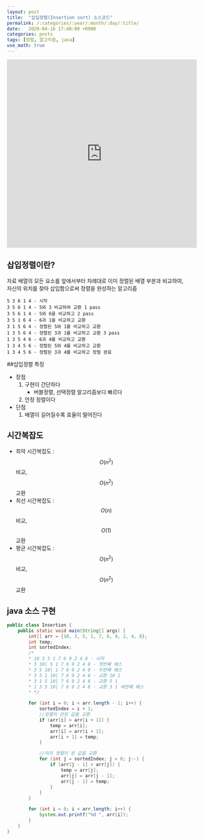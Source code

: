 ```yaml
---
layout: post
title:  "삽입정렬(Insertion sort) 소스코드"
permalink: /:categories/:year/:month/:day/:title/
date:   2020-04-16 17:40:00 +0900
categories: posts
tags: [정렬, 알고리즘, java]
use_math: true
---
```


<iframe width="100%" height="500" src="https://www.youtube.com/embed/ROalU379l3U" frameborder="0" allow="accelerometer; autoplay; encrypted-media; gyroscope; picture-in-picture" allowfullscreen></iframe>

## 삽입정렬이란?
자료 배열의 모든 요소를 앞에서부터 차례대로 이미 정렬된 배열 부분과 비교하여,<br>
자신의 위치를 찾아 삽입함으로써 정렬을 완성하는 알고리즘

    5 3 6 1 4 - 시작
    3 5 6 1 4 - 5와 3 비교하여 교환 1 pass
    3 5 6 1 4 - 5와 6을 비교하고 2 pass
    3 5 1 6 4 - 6과 1을 비교하고 교환
    3 1 5 6 4 - 정렬된 5와 1를 비교하고 교환
    1 3 5 6 4 - 정렬된 3과 1를 비교하고 교환 3 pass
    1 3 5 4 6 - 6과 4를 비교하고 교환
    1 3 4 5 6 - 정렬된 5와 4를 비교하고 교환
    1 3 4 5 6 - 정렬된 3과 4를 비교하고 정렬 완료
    
##삽입정렬 특징
- 장점
    1. 구현이 간단하다
        * 버블정렬, 선택정렬 알고리즘보다 빠르다
    2. 안정 정렬이다
- 단점
    1. 배열이 길어질수록 효율이 떨어진다
    
## 시간복잡도
- 최악 시간복잡도 : $$O(n^2)$$ 비교, $$O(n^2)$$ 교환
- 최선 시간복잡도 : $$O(n)$$ 비교, $$O(1)$$ 교환
- 평균 시간복잡도 : $$O(n^2)$$ 비교, $$O(n^2)$$ 교환

## java 소스 구현

```java  
public class Insertion {
    public static void main(String[] args) {
        int[] arr = {10, 3, 5, 1, 7, 6, 9, 2, 4, 8};
        int temp;
        int sortedIndex;
        /*
        * 10 3 5 1 7 6 9 2 4 8 - 시작
        * 3 10| 5 1 7 6 9 2 4 8 - 첫번째 패스
        * 3 5 10| 1 7 6 9 2 4 8 - 두번째 패스
        * 3 5 1 10| 7 6 9 2 4 8 - 교환 10 1
        * 3 1 5 10| 7 6 9 2 4 8 - 교환 5 1
        * 1 3 5 10| 7 6 9 2 4 8 - 교환 3 1 세번째 패스
        * */

        for (int i = 0; i < arr.length - 1; i++) {
            sortedIndex = i + 1;
            //정렬이 안된 값을 교환
            if (arr[i] > arr[i + 1]) {
                temp = arr[i];
                arr[i] = arr[i + 1];
                arr[i + 1] = temp;
            }

            //이미 정렬이 된 값을 교환
            for (int j = sortedIndex; j > 0; j--) {
                if (arr[j - 1] > arr[j]) {
                    temp = arr[j];
                    arr[j] = arr[j - 1];
                    arr[j - 1] = temp;
                }
            }
        }

        for (int i = 0; i < arr.length; i++) {
            System.out.printf("%d ", arr[i]);
        }
    }
}
```